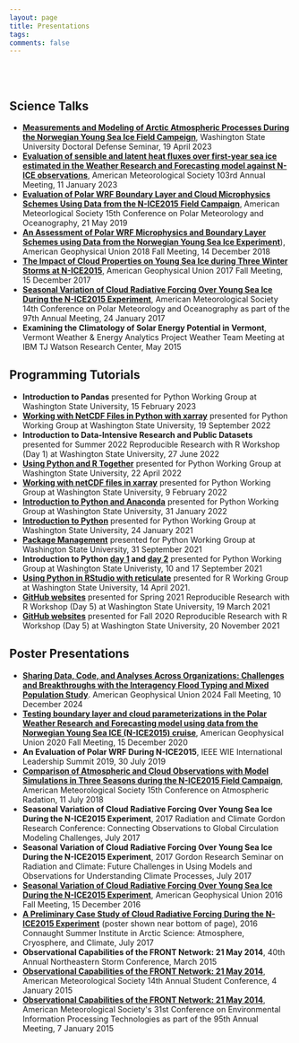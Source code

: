 ```yaml
---
layout: page
title: Presentations
tags:
comments: false
---
```

<br><br>

## Science Talks

- [**Measurements and Modeling of Arctic Atmospheric Processes During the Norwegian Young Sea Ice Field Campeign**](https://youtube.com/live/RyhSnyoh5zM?feature=share), Washington State University Doctoral Defense Seminar, 19 April 2023
- [**Evaluation of sensible and latent heat fluxes over first-year sea ice estimated in the Weather Research and Forecasting model against N-ICE observations**](https://ui.adsabs.harvard.edu/abs/2023AMS...10311822M/abstract), American Meteorological Society 103rd Annual Meeting, 11 January 2023
- [**Evaluation of Polar WRF Boundary Layer and Cloud Microphysics Schemes Using Data from the N-ICE2015 Field Campaign**](https://ams.confex.com/ams/15Polar/meetingapp.cgi/Paper/357933), American Meteorlogical Society 15th Conference on Polar Meteorology and Oceanography, 21 May 2019
- [**An Assessment of Polar WRF Microphysics and Boundary Layer Schemes using Data from the Norwegian Young Sea Ice Experiment**](https://agu.confex.com/agu/fm18/meetingapp.cgi/Paper/445412)), American Geophysical Union 2018 Fall Meeting, 14 December 2018
- [**The Impact of Cloud Properties on Young Sea Ice during Three Winter Storms at N-ICE2015**](https://agu.confex.com/agu/fm17/meetingapp.cgi/Paper/291590), American Geophysical Union 2017 Fall Meeting, 15 December 2017
- [**Seasonal Variation of Cloud Radiative Forcing Over Young Sea Ice During the N-ICE2015 Experiment**](https://ams.confex.com/ams/97Annual/webprogram/Paper313194.html), American Meteorological Society 14th Conference on Polar Meteorology and Oceanography as part of the 97th Annual Meeting, 24 January 2017
- **Examining the Climatology of Solar Energy Potential in Vermont**, Vermont Weather & Energy Analytics Project Weather Team Meeting at IBM TJ Watson Research Center, May 2015

## Programming Tutorials
- **Introduction to Pandas** presented for Python Working Group at Washington State University, 15 February 2023
- [**Working with NetCDF Files in Python with xarray**](https://youtu.be/A3xLZc3I1F0) presented for Python Working Group at Washington State University, 19 September 2022
- **Introduction to Data-Intensive Research and Public Datasets** presented for Summer 2022 Reproducible Research with R Workshop (Day 1) at Washington State University, 27 June 2022
- [**Using Python and R Together**](https://youtu.be/uu33RZIU8SE) presented for Python Working Group at Washington State University, 22 April 2022
- [**Working with netCDF files in xarray**](https://youtu.be/gd-a_GvOG0g) presented for Python Working Group at Washington State University, 9 February 2022
- [**Introduction to Python and Anaconda**](https://youtu.be/Vw0_zAzMhE8) presented for Python Working Group at Washington State University, 31 January 2022
- [**Introduction to Python**](https://youtu.be/Vw0_zAzMhE8) presented for Python Working Group at Washington State University, 24 January 2021
- [**Package Management**](https://youtu.be/614MJmzlVGY) presented for Python Working Group at Washington State University, 31 September 2021
- **Introduction to Python [day 1](https://youtu.be/5YA29G6BCQw) and [day 2](https://youtu.be/kh0Pe9UqPkY)** presented for Python Working Group at Washington State Univeristy, 10 and 17 September 2021
- [**Using Python in RStudio with reticulate**](r-reticulate-tutorial.md) presented for R Working Group at Washington State University, 14 April 2021.
- [**GitHub websites**](https://www.youtube.com/watch?v=tDdayIT6M2Y) presented for Spring 2021 Reproducible Research with R Workshop (Day 5) at Washington State University, 19 March 2021
- [**GitHub websites**](https://www.youtube.com/watch?v=SjY2krSo-80) presented for Fall 2020 Reproducible Research with R Workshop (Day 5) at Washington State University, 20 November 2021

## Poster Presentations

- [**Sharing Data, Code, and Analyses Across Organizations: Challenges and Breakthroughs with the Interagency Flood Typing and Mixed Population Study**](https://agu.confex.com/agu/agu24/meetingapp.cgi/Paper/1566772). American Geophysical Union 2024 Fall Meeting, 10 December 2024
- [**Testing boundary layer and cloud parameterizations in the Polar Weather Research and Forecasting model using data from the Norwegian Young Sea ICE (N-ICE2015) cruise**](https://agu.confex.com/agu/fm20/meetingapp.cgi/Paper/748109), American Geophysical Union 2020 Fall Meeting, 15 December 2020
- **An Evaluation of Polar WRF During N-ICE2015**, IEEE WIE International Leadership Summit 2019, 30 July 2019
- [**Comparison of Atmospheric and Cloud Observations with Model Simulations in Three Seasons during the N-ICE2015 Field Campaign**](https://ams.confex.com/ams/15CLOUD15ATRAD/webprogram/Paper347736.html), American Meteorological Society 15th Conference on Atmospheric Radation, 11 July 2018 
- **Seasonal Variation of Cloud Radiative Forcing Over Young Sea Ice During the N-ICE2015 Experiment**, 2017 Radiation and Climate Gordon Research Conference: Connecting Observations to Global Circulation Modeling Challenges, July 2017
- **Seasonal Variation of Cloud Radiative Forcing Over Young Sea Ice During the N-ICE2015 Experiment**, 2017 Gordon Research Seminar on Radiation and Climate: Future Challenges in Using Models and Observations for Understanding Climate Processes, July 2017
- [**Seasonal Variation of Cloud Radiative Forcing Over Young Sea Ice During the N-ICE2015 Experiment**](https://agu.confex.com/agu/fm16/meetingapp.cgi/Paper/193050), American Geophysical Union 2016 Fall Meeting, 15 December 2016
- [**A Preliminary Case Study of Cloud Radiative Forcing During the N-ICE2015 Experiment**](https://www.candac.ca/create/ss2016/summerschool2016.html) (poster shown near bottom of page), 2016 Connaught Summer Institute in Arctic Science: Atmosphere, Cryosphere, and Climate, July 2017
- **Observational Capabilities of the FRONT Network: 21 May 2014**, 40th Annual Northeastern Storm Conference, March 2015 
- [**Observational Capabilities of the FRONT Network: 21 May 2014**](https://ams.confex.com/ams/95Annual/webprogram/Paper266241.html), American Meteorological Society 14th Annual Student Conference, 4 January 2015
- [**Observational Capabilities of the FRONT Network: 21 May 2014**](https://ams.confex.com/ams/95Annual/webprogram/Paper266225.html), American Meteorological Society's 31st Conference on Environmental Information Processing Technologies as part of the 95th Annual Meeting, 7 January 2015

